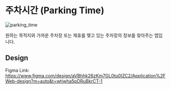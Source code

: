 # 주차시간 (Parking Time)
![parking_time](https://github.com/user-attachments/assets/89ff412c-4eda-43ee-81af-49c057137fc6)

원하는 목적지와 가까운 주차장 또는 제휴를 맺고 있는 주차장의 정보를 찾아주는 앱입니다.

## Design
Figma Link: https://www.figma.com/design/aVBhhk26zKm7GL0tu0IZC2/Application%2FWeb-design?m=auto&t=wtjwha5pDRuBkrCT-1
